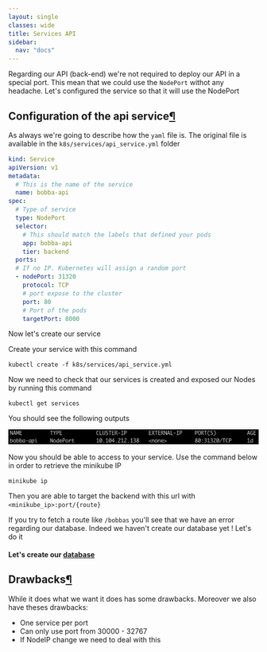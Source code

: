 ```yaml
---
layout: single
classes: wide
title: Services API
sidebar:
  nav: "docs"
---
```


Regarding our API (back-end) we're not required to deploy our API in a special port. This mean that we could use the ```NodePort``` withot any headache. Let's configured the service so that it will use the NodePort

## Configuration of the api service[¶](#configuration-of-the-api-service)

As always we're going to describe how the ```yaml``` file is. The original file is available in the ```k8s/services/api_service.yml``` folder

```yaml
kind: Service
apiVersion: v1
metadata:
  # This is the name of the service
  name: bobba-api
spec:
  # Type of service
  type: NodePort
  selector:
    # This should match the labels that defined your pods
    app: bobba-api
    tier: backend
  ports:
  # If no IP. Kubernetes will assign a random port
  - nodePort: 31320
    protocol: TCP
    # port expose to the cluster
    port: 80
    # Port of the pods
    targetPort: 8000
```

Now let's create our service

Create your service with this command

```shell
kubectl create -f k8s/services/api_service.yml
```

Now we need to check that our services is created and exposed our Nodes by running this command

```shell
kubectl get services
```

You should see the following outputs

![bobba service](../../img/bobba-api.png)

Now you should be able to access to your service. Use the command below in order to retrieve the minikube IP

```shell
minikube ip
```

Then you are able to target the backend with this url with ```<minikube_ip>:port/{route}```

If you try to fetch a route like ```/bobbas``` you'll see that we have an error regarding our database. Indeed we haven't create our database yet ! Let's do it

#### Let's create our [database](database.md)

## Drawbacks[¶](#drawbacks)

While it does what we want it does has some drawbacks. Moreover we also have theses drawbacks:

- One service per port
- Can only use port from 30000 - 32767
- If NodeIP change we need to deal with this

